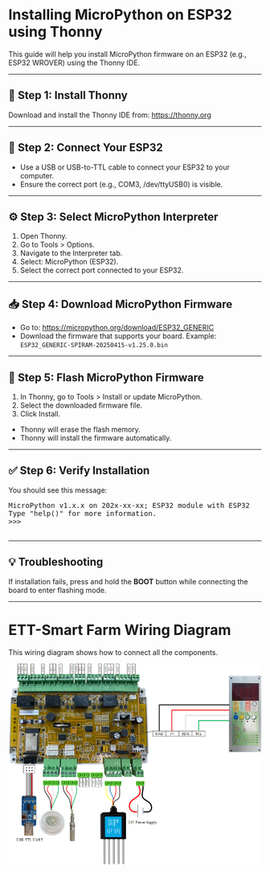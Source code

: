<!DOCTYPE html>
<html lang="en">
<head>
  <meta charset="UTF-8">
</head>
<body>

  <h1>Installing MicroPython on ESP32 using Thonny</h1>
  <p>This guide will help you install MicroPython firmware on an ESP32 (e.g., ESP32 WROVER) using the Thonny IDE.</p>

  <hr>

  <h2>🧩 Step 1: Install Thonny</h2>
  <p>Download and install the Thonny IDE from: <a href="https://thonny.org">https://thonny.org</a></p>

  <hr>

  <h2>🔌 Step 2: Connect Your ESP32</h2>
  <ul>
    <li>Use a USB or USB-to-TTL cable to connect your ESP32 to your computer.</li>
    <li>Ensure the correct port (e.g., COM3, /dev/ttyUSB0) is visible.</li>
  </ul>

  <hr>

  <h2>⚙️ Step 3: Select MicroPython Interpreter</h2>
  <ol>
    <li>Open Thonny.</li>
    <li>Go to Tools &gt; Options.</li>
    <li>Navigate to the Interpreter tab.</li>
    <li>Select: MicroPython (ESP32).</li>
    <li>Select the correct port connected to your ESP32.</li>
  </ol>

  <hr>

  <h2>📥 Step 4: Download MicroPython Firmware</h2>
  <ul>
    <li>Go to: <a href="https://micropython.org/download/ESP32_GENERIC">https://micropython.org/download/ESP32_GENERIC</a></li>
    <li>Download the firmware that supports your board. Example: <code>ESP32_GENERIC-SPIRAM-20250415-v1.25.0.bin</code></li>
  </ul>

  <hr>

  <h2>🚀 Step 5: Flash MicroPython Firmware</h2>
  <ol>
    <li>In Thonny, go to Tools &gt; Install or update MicroPython.</li>
    <li>Select the downloaded firmware file.</li>
    <li>Click Install.</li>
  </ol>
  <ul>
    <li>Thonny will erase the flash memory.</li>
    <li>Thonny will install the firmware automatically.</li>
  </ul>

  <hr>

  <h2>✅ Step 6: Verify Installation</h2>
  <p>You should see this message:</p>
  <pre>
MicroPython v1.x.x on 202x-xx-xx; ESP32 module with ESP32
Type "help()" for more information.
>>>
  </pre>

  <hr>

  <h2>💡 Troubleshooting</h2>
  <p>If installation fails, press and hold the <strong>BOOT</strong> button while connecting the board to enter flashing mode.</p>

  <hr>

  <h1>ETT-Smart Farm Wiring Diagram</h1>
  <p>This wiring diagram shows how to connect all the components.</p>
<img src="images/wiring_diagram.png" alt="ETT-Smart Farm Wiring Diagram" width="600">

</body>
</html>
